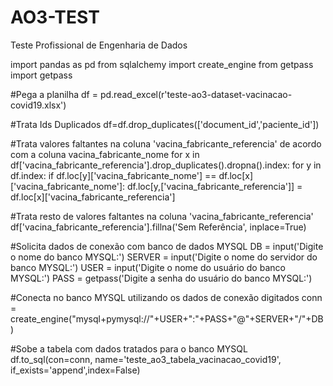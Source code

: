 # AO3-TEST
Teste Profissional de Engenharia de Dados

import pandas as pd
from sqlalchemy import create_engine
from getpass import getpass

#Pega a planilha
df = pd.read_excel(r'teste-ao3-dataset-vacinacao-covid19.xlsx')

#Trata Ids Duplicados
df=df.drop_duplicates(['document_id','paciente_id'])

#Trata valores faltantes na coluna 'vacina_fabricante_referencia' de acordo com a coluna vacina_fabricante_nome
for x in df['vacina_fabricante_referencia'].drop_duplicates().dropna().index:
    for y in df.index:
        if df.loc[y]['vacina_fabricante_nome'] == df.loc[x]['vacina_fabricante_nome']:
            df.loc[y,['vacina_fabricante_referencia']] = df.loc[x]['vacina_fabricante_referencia']

#Trata resto de valores faltantes na coluna 'vacina_fabricante_referencia'
df['vacina_fabricante_referencia'].fillna('Sem Referência', inplace=True)

#Solicita dados de conexão com banco de dados MYSQL
DB = input('Digite o nome do banco MYSQL:')
SERVER = input('Digite o nome do servidor do banco MYSQL:')
USER = input('Digite o nome do usuário do banco MYSQL:')
PASS = getpass('Digite a senha do usuário do banco MYSQL:')

#Conecta no banco MYSQL utilizando os dados de conexão digitados
conn = create_engine("mysql+pymysql://"+USER+":"+PASS+"@"+SERVER+"/"+DB)

#Sobe a tabela com dados tratados para o banco MYSQL
df.to_sql(con=conn, name='teste_ao3_tabela_vacinacao_covid19', if_exists='append',index=False)

